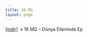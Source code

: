 ```yaml
---
title: 16 MG
layout: page
---
```


<a href="https://cloud.mail.ru/public/54652735cba1/16MG%20-%20D%C3%BCnya%20Ellerimde%20EP" target="_blank">[indir]</a>  »  16 MG &#8211; Dünya Ellerimde Ep